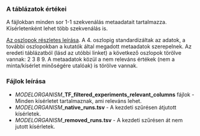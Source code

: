 ### A táblázatok értékei
A fájlokban minden sor 1-1 szekvenálás metaadatait tartalmazza. Kísérletenként lehet több szekvenálás is.

[Az oszlopok részletes leírása](https://github.com/inutano/chip-atlas/wiki#tables-summarizing-metadata-and-files). A 4. oszlopig standardizáltak az adatok, a további oszlopokban a kutatók által megadott metaadatok szerepelnek. Az eredeti táblázatból (lásd az utóbbi linket) a következő oszlopok törölve vannak: 2 3 8 9. A metaadatok közül a nem releváns értékek (nem a minta/kísérlet minőségére utalóak) is törölve vannak. 


### Fájlok leírása
- *MODELORGANISM*_**TF_filtered_experiments_relevant_columns** fájlok -  Minden kísérletet tartalmaznak, ami releváns lehet.
- *MODELORGANISM*_**native_runs.tsv** - A kezdeti szűrésen átjutott kísérletek.
- *MODELORGANISM*_**removed_runs.tsv** - A kezdeti szűrésen át nem jutott kísérletek.
